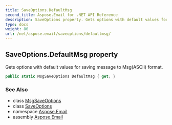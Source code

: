 ```yaml
---
title: SaveOptions.DefaultMsg
second_title: Aspose.Email for .NET API Reference
description: SaveOptions property. Gets options with default values for saving message to MsgASCII format
type: docs
weight: 80
url: /net/aspose.email/saveoptions/defaultmsg/
---
```

## SaveOptions.DefaultMsg property

Gets options with default values for saving message to Msg(ASCII) format.

```csharp
public static MsgSaveOptions DefaultMsg { get; }
```

### See Also

* class [MsgSaveOptions](../../msgsaveoptions/)
* class [SaveOptions](../)
* namespace [Aspose.Email](../../saveoptions/)
* assembly [Aspose.Email](../../../)



